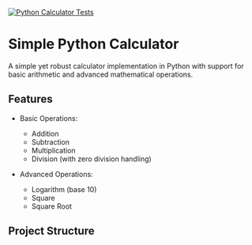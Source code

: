 [![Python Calculator Tests](https://github.com/sameersarnad086/simplecalgit/actions/workflows/python-tests.yml/badge.svg)](https://github.com/sameersarnad086/simplecalgit/actions/workflows/python-tests.yml)

# Simple Python Calculator

A simple yet robust calculator implementation in Python with support for basic arithmetic and advanced mathematical operations.

## Features

- Basic Operations:
  - Addition
  - Subtraction
  - Multiplication
  - Division (with zero division handling)

- Advanced Operations:
  - Logarithm (base 10)
  - Square
  - Square Root

## Project Structure 
